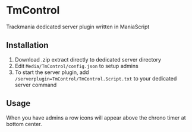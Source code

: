 # TmControl
Trackmania dedicated server plugin written in ManiaScript

## Installation
1. Download .zip extract directly to dedicated server directory
2. Edit `Media/TmControl/config.json` to setup admins
3. To start the server plugin, add `/serverplugin=TmControl/TmControl.Script.txt` to your dedicated server command

## Usage
When you have admins a row icons will appear above the chrono timer at bottom center.
